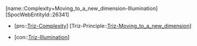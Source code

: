 ﻿---
type: TrizContradiction
aliases:
- Complexity+Moving_to_a_new_dimension-Illumination
license: CC BY-SA 4.0
copyright: https://github.com/SpocWeb
IsDeleted: false
IsReadOnly: false
Confidential: public
tags: 
- Triz/Contradiction
---
[name::Complexity+Moving_to_a_new_dimension-Illumination]
[SpocWebEntityId::26341]
+ [pro::[Triz-Complexity](tech/Triz/Parameter/Triz-Complexity.md)]
[Triz-Principle::[Triz-Moving_to_a_new_dimension](tech/Triz/Principle/Triz-Moving_to_a_new_dimension.md)]
- [con::[Triz-Illumination](tech/Triz/Parameter/Triz-Illumination.md)]

